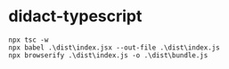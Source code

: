# didact-typescript

```console
npx tsc -w
npx babel .\dist\index.jsx --out-file .\dist\index.js
npx browserify .\dist\index.js -o .\dist\bundle.js
```